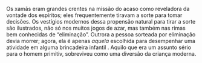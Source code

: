 ﻿Os xamãs eram grandes crentes na missão do acaso como reveladora da vontade dos espíritos; eles frequentemente tiravam a sorte para tomar decisões. Os vestígios modernos dessa propensão natural para tirar a sorte são ilustrados, não só nos muitos jogos de azar, mas também nas rimas bem conhecidas de “eliminação”. Outrora a pessoa sorteada por eliminação devia morrer; agora, ela é apenas *aquela* escolhida para desempenhar uma atividade em alguma brincadeira infantil . Aquilo que era um assunto sério para o homem primitiv, sobreviveu como uma diversão da criança moderna.